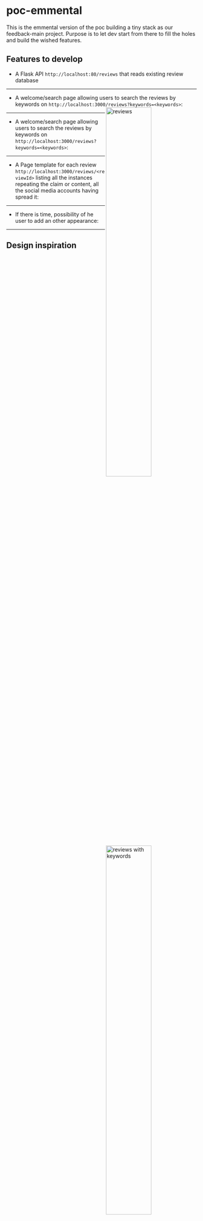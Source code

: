 # poc-emmental

This is the emmental version of the poc building a tiny stack as our feedback-main project. Purpose is to let dev start from there to fill the holes and build the wished features.

## Features to develop

- A Flask API `http://localhost:80/reviews` that reads existing review database

---
- A welcome/search page allowing users to search the reviews by keywords on `http://localhost:3000/reviews?keywords=<keywords>`:
  <img
    align="right"
    alt="reviews"
    src="https://raw.githubusercontent.com/feedback-news/poc-emmental/master/images/reviews.png"
    width="50%"
  />
---
- A welcome/search page allowing users to search the reviews by keywords on `http://localhost:3000/reviews?keywords=<keywords>`:  
  <img
    align="right"
    alt="reviews with keywords"
    src="https://raw.githubusercontent.com/feedback-news/poc-emmental/master/images/reviews_with_keywords.png"
    width="50%"
  />
---
- A Page template for each review `http://localhost:3000/reviews/<reviewId>` listing all the instances repeating the claim or content, all the social media accounts having spread it:
  <img
    align="right"
    alt="review"
    src="https://raw.githubusercontent.com/feedback-news/poc-emmental/master/images/review.png"
    width="50%"
  />
---
- If there is time, possibility of he user to add an other appearance:
  <img
    align="right"
    alt="review with appearance"
    src="https://raw.githubusercontent.com/feedback-news/poc-emmental/master/images/review_with_appearance.png"
    width="50%"
  />
---

## Design inspiration

<img alt="design" src="https://raw.githubusercontent.com/feedback-news/poc-emmental/master/images/design.png" width="100%"/>

## Tech tasks

- run a docker-compose of two containers: one for the python flask api, and one for the postgres

- use ./poc start

- write api/app.py and TBW backend

- write webapp
